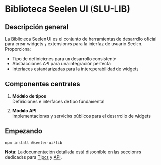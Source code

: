 # **Biblioteca Seelen UI (SLU-LIB)**

## Descripción general

La Biblioteca Seelen UI es el conjunto de herramientas de desarrollo oficial para crear widgets y extensiones para la interfaz de usuario Seelen. Proporciona:

* Tipo de definiciones para un desarrollo consistente
* Abstracciones API para una integración perfecta
* Interfaces estandarizadas para la interoperabilidad de widgets

## Componentes centrales

1. **Módulo de tipos**\
   Definiciones e interfaces de tipo fundamental

2. **Módulo API**\
   Implementaciones y servicios públicos para el desarrollo de widgets

## Empezando

```bash
npm install @seelen-ui/lib
```

**Nota**: La documentación detallada está disponible en las secciones dedicadas para [Tipos](./library-types) y [API](./library-api).
